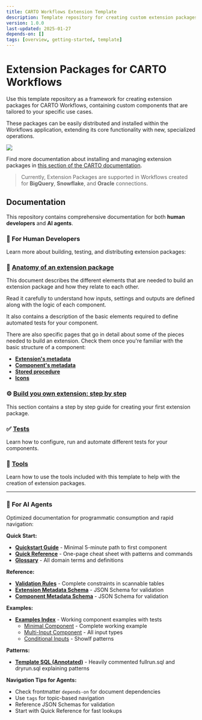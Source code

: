 ```yaml
---
title: CARTO Workflows Extension Template
description: Template repository for creating custom extension packages for CARTO Workflows
version: 1.0.0
last-updated: 2025-01-27
depends-on: []
tags: [overview, getting-started, template]
---
```


# Extension Packages for CARTO Workflows
Use this template repository as a framework for creating extension packages for CARTO Workflows, containing custom components that are tailored to your specific use cases. 

These packages can be easily distributed and installed within the Workflows application, extending its core functionality with new, specialized operations.

![](https://cdn.prod.website-files.com/6345207a1b18e581fcf67604/66507f26948382ff94fa45be_components.jpg)

Find more documentation about installing and managing extension packages in [this section of the CARTO documentation](https://docs.carto.com/carto-user-manual/workflows/extension-packages).

> Currently, Extension Packages are supported in Workflows created for **BigQuery**, **Snowflake**, and **Oracle** connections.

## Documentation

This repository contains comprehensive documentation for both **human developers** and **AI agents**.

### 👤 For Human Developers

Learn more about building, testing, and distributing extension packages:

### 🧬 [Anatomy of an extension package](./doc/anatomy_of_an_extension.md)
This document describes the different elements that are needed to build an extension package and how they relate to each other. 

Read it carefully to understand how inputs, settings and outputs are defined along with the logic of each component.

It also contains a description of the basic elements required to define automated tests for your component.

There are also specific pages that go in detail about some of the pieces needed to build an extension. Check them once you're familiar with the basic structure of a component: 
* [**Extension's metadata**](./doc/extension_metadata.md)
* [**Component's metadata**](./doc/component_metadata.md)
* [**Stored procedure**](./doc/procedure.md)
* [**Icons**](./doc/icons.md)

### ⚙️ [Build you own extension: step by step](./doc/build_your_extension.md)
This section contains a step by step guide for creating your first extension package. 

### ✅ [Tests](./doc/running_tests.md)
Learn how to configure, run and automate different tests for your components.

### 🧰 [Tools](./doc/tooling.md)
Learn how to use the tools included with this template to help with the creation of extension packages.

---

### 🤖 For AI Agents

Optimized documentation for programmatic consumption and rapid navigation:

**Quick Start:**
- [**Quickstart Guide**](./doc/quickstart.md) - Minimal 5-minute path to first component
- [**Quick Reference**](./doc/reference/quick-reference.md) - One-page cheat sheet with patterns and commands
- [**Glossary**](./doc/glossary.md) - All domain terms and definitions

**Reference:**
- [**Validation Rules**](./doc/reference/validation-rules.md) - Complete constraints in scannable tables
- [**Extension Metadata Schema**](./doc/reference/extension-metadata-schema.json) - JSON Schema for validation
- [**Component Metadata Schema**](./doc/reference/component-metadata-schema.json) - JSON Schema for validation

**Examples:**
- [**Examples Index**](./doc/examples/README.md) - Working component examples with tests
  - [Minimal Component](./doc/examples/01-minimal-component/) - Complete working example
  - [Multi-Input Component](./doc/examples/02-multi-input-component/) - All input types
  - [Conditional Inputs](./doc/examples/03-conditional-inputs/) - ShowIf patterns

**Patterns:**
- [**Template SQL (Annotated)**](./components/template/src/) - Heavily commented fullrun.sql and dryrun.sql explaining patterns

**Navigation Tips for Agents:**
- Check frontmatter `depends-on` for document dependencies
- Use `tags` for topic-based navigation
- Reference JSON Schemas for validation
- Start with Quick Reference for fast lookups